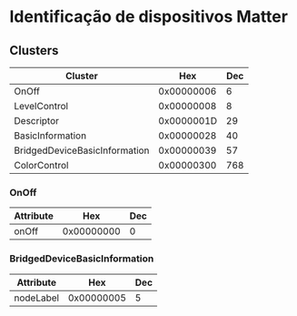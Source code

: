 # Identificação de dispositivos Matter

## Clusters

| Cluster | Hex | Dec |
| --- | --- | --- |
| OnOff | 0x00000006 | 6 |
| LevelControl | 0x00000008 | 8 |
| Descriptor | 0x0000001D | 29 |
| BasicInformation | 0x00000028 | 40 |
| BridgedDeviceBasicInformation | 0x00000039 | 57 |
| ColorControl | 0x00000300 | 768 |

### OnOff

| Attribute | Hex | Dec |
| --- | --- | ---|
| onOff | 0x00000000 | 0 |

### BridgedDeviceBasicInformation

| Attribute | Hex | Dec |
| --- | --- | ---|
| nodeLabel | 0x00000005 | 5 |
